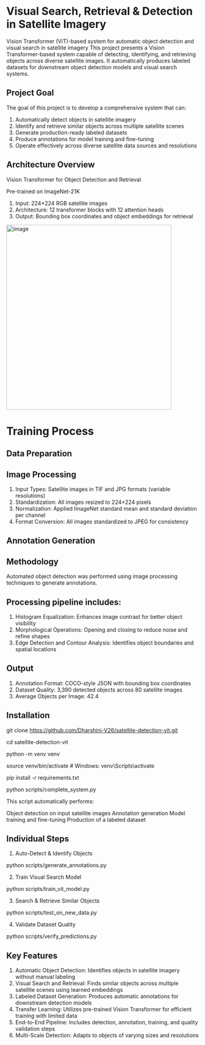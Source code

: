 # Visual Search, Retrieval & Detection in Satellite Imagery

Vision Transformer (ViT)-based system for automatic object detection and visual search in satellite imagery
This project presents a Vision Transformer-based system capable of detecting, identifying, and retrieving objects across diverse satellite images. It automatically produces labeled datasets for downstream object detection models and visual search systems.

## Project Goal

The goal of this project is to develop a comprehensive system that can:
1) Automatically detect objects in satellite imagery
2) Identify and retrieve similar objects across multiple satellite scenes
3) Generate production-ready labeled datasets
4) Produce annotations for model training and fine-tuning
5) Operate effectively across diverse satellite data sources and resolutions

## Architecture Overview

Vision Transformer for Object Detection and Retrieval

Pre-trained on ImageNet-21K
1) Input: 224×224 RGB satellite images
2) Architecture: 12 transformer blocks with 12 attention heads
3) Output: Bounding box coordinates and object embeddings for retrieval

<img width="432" height="484" alt="image" src="https://github.com/user-attachments/assets/e2b11fd7-968f-4615-ad1c-e81b181cbc05" />

# Training Process
## Data Preparation
## Image Processing

1) Input Types: Satellite images in TIF and JPG formats (variable resolutions)
2) Standardization: All images resized to 224×224 pixels
3) Normalization: Applied ImageNet standard mean and standard deviation per channel
4) Format Conversion: All images standardized to JPEG for consistency

## Annotation Generation
## Methodology

Automated object detection was performed using image processing techniques to generate annotations.

## Processing pipeline includes:
1) Histogram Equalization: Enhances image contrast for better object visibility
2) Morphological Operations: Opening and closing to reduce noise and refine shapes
3) Edge Detection and Contour Analysis: Identifies object boundaries and spatial locations

## Output
1) Annotation Format: COCO-style JSON with bounding box coordinates
2) Dataset Quality: 3,390 detected objects across 80 satellite images
3) Average Objects per Image: 42.4

## Installation

git clone https://github.com/Dharshini-V26/satellite-detection-vit.git

cd satellite-detection-vit

python -m venv venv

source venv/bin/activate  # Windows: venv\Scripts\activate

pip install -r requirements.txt

python scripts/complete_system.py

This script automatically performs:

Object detection on input satellite images
Annotation generation
Model training and fine-tuning
Production of a labeled dataset

## Individual Steps

1. Auto-Detect & Identify Objects
   
python scripts/generate_annotations.py

2. Train Visual Search Model
   
python scripts/train_vit_model.py

3. Search & Retrieve Similar Objects
   
python scripts/test_on_new_data.py

4. Validate Dataset Quality
   
python scripts/verify_predictions.py

## Key Features

1) Automatic Object Detection: Identifies objects in satellite imagery without manual labeling
2) Visual Search and Retrieval: Finds similar objects across multiple satellite scenes using learned embeddings
3) Labeled Dataset Generation: Produces automatic annotations for downstream detection models
4) Transfer Learning: Utilizes pre-trained Vision Transformer for efficient training with limited data
5) End-to-End Pipeline: Includes detection, annotation, training, and quality validation steps
6) Multi-Scale Detection: Adapts to objects of varying sizes and resolutions

